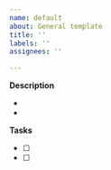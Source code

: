 ```yaml
---
name: default
about: General template
title: ''
labels: ''
assignees: ''

---
```


**Description**

- 
- 

**Tasks**

- [ ] 
- [ ]
